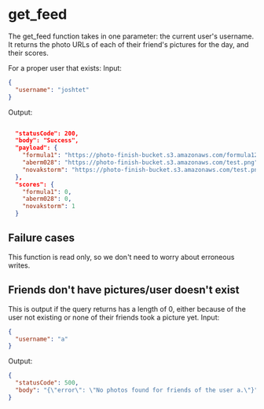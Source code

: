 # get_feed
The get_feed function takes in one parameter: the current user's username. It returns the photo URLs of each of their friend's pictures for the day, and their scores.

For a proper user that exists:
Input:
```json
{
  "username": "joshtet"
}
```
Output:
```json

  "statusCode": 200,
  "body": "Success",
  "payload": {
    "formula1": "https://photo-finish-bucket.s3.amazonaws.com/formula120240314191249.png",
    "aberm028": "https://photo-finish-bucket.s3.amazonaws.com/test.png",
    "novakstorm": "https://photo-finish-bucket.s3.amazonaws.com/test.png"
  },
  "scores": {
    "formula1": 0,
    "aberm028": 0,
    "novakstorm": 1
  }
```
## Failure cases
This function is read only, so we don't need to worry about erroneous writes.
## Friends don't have pictures/user doesn't exist
This is output if the query returns has a length of 0, either because of the user not existing or none of their friends took a picture yet.
Input:
```json
{
  "username": "a"
}
```

Output:
```json
{
  "statusCode": 500,
  "body": "{\"error\": \"No photos found for friends of the user a.\"}"
}
```
